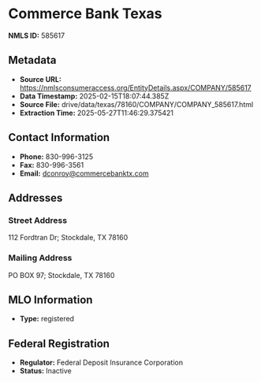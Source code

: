# Commerce Bank Texas

**NMLS ID:** 585617

## Metadata
- **Source URL:** https://nmlsconsumeraccess.org/EntityDetails.aspx/COMPANY/585617
- **Data Timestamp:** 2025-02-15T18:07:44.385Z
- **Source File:** drive/data/texas/78160/COMPANY/COMPANY_585617.html
- **Extraction Time:** 2025-05-27T11:46:29.375421

## Contact Information
- **Phone:** 830-996-3125
- **Fax:** 830-996-3561
- **Email:** dconroy@commercebanktx.com

## Addresses
### Street Address
112 Fordtran Dr; Stockdale, TX 78160

### Mailing Address
PO BOX 97; Stockdale, TX 78160

## MLO Information
- **Type:** registered

## Federal Registration
- **Regulator:** Federal Deposit Insurance Corporation
- **Status:** Inactive
